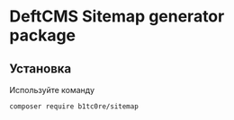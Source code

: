 # DeftCMS Sitemap generator package

## Установка

Используйте команду 

```bash
composer require b1tc0re/sitemap
```